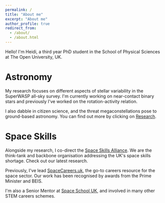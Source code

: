 ```yaml
---
permalink: /
title: "About me"
excerpt: "About me"
author_profile: true
redirect_from: 
  - /about/
  - /about.html
---
```


Hello! I'm Heidi, a third year PhD student in the School of Physical Sciences at The Open University, UK. 


Astronomy
======

My research focuses on different aspects of stellar variability in the SuperWASP all-sky survey. I'm currently working on near-contact binary stars and previously I've worked on the rotation-activity relation. 

I also dabble in citizen science, and the threat megaconstellations pose to ground-based astronomy. You can find out more by clicking on [Research](https://heidibt1.github.io/research/). 


Space Skills
======

Alongside my research, I co-direct the [Space Skills Alliance](https://spaceskills.org/). We are the think-tank and backbone organisation addressing the UK's space skills shortage. Check out our latest research.

Previously, I've lead [SpaceCareers.uk](https://spacecareers.uk/), the go-to careers resource for the space sector. Our work has been recognised by awards from the Prime Minister and BEIS.

I'm also a Senior Mentor at [Space School UK](http://spaceschool.co.uk/), and involved in many other STEM careers schemes.
